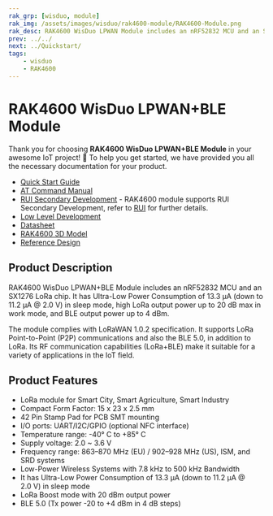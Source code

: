 ```yaml
---
rak_grp: [wisduo, module]
rak_img: /assets/images/wisduo/rak4600-module/RAK4600-Module.png
rak_desc: RAK4600 WisDuo LPWAN Module includes an nRF52832 MCU and an SX1276 LoRa chip. It has Ultra-Low Power Consumption of 11.2uA in sleep mode, high LoRa output power up to 20dB max in work mode, and BLE output power up to 4dBm.
prev: ../../
next: ../Quickstart/
tags:
    - wisduo
    - RAK4600
---
```


# RAK4600 WisDuo LPWAN+BLE Module

Thank you for choosing **RAK4600 WisDuo LPWAN+BLE Module** in your awesome IoT project! 🎉 To help you get started, we have provided you all the necessary documentation for your product.

* [Quick Start Guide](../Quickstart)
* [AT Command Manual](../AT-Command-Manual/)
* <a href="/RUI/" target="_blank">RUI Secondary Development</a> - RAK4600 module supports RUI Secondary Development, refer to <a href="/RUI/" target="_blank">RUI</a> for further details.
* [Low Level Development](../Low-Level-Development/)
* [Datasheet](../Datasheet/)
* [RAK4600 3D Model](https://downloads.rakwireless.com/3D_File/WisDuo/PWB-RAK4600.stp)
* [Reference Design](https://docs.rakwireless.com/Product-Categories/WisDuo/RAK4600-Breakout-Board/Datasheet/#schematic-diagram)


## Product Description

RAK4600 WisDuo LPWAN+BLE Module includes an nRF52832 MCU and an SX1276 LoRa chip. It has Ultra-Low Power Consumption of 13.3&nbsp;μA (down to 11.2&nbsp;μA @ 2.0&nbsp;V) in sleep mode, high LoRa output power up to 20&nbsp;dB max in work mode, and BLE output power up to 4&nbsp;dBm.

The module complies with LoRaWAN 1.0.2 specification. It supports LoRa Point-to-Point (P2P) communications and also the BLE 5.0, in addition to LoRa. Its RF communication capabilities (LoRa+BLE) make it suitable for a variety of applications in the IoT field.
## Product Features

- LoRa module for Smart City, Smart Agriculture, Smart Industry
- Compact Form Factor: 15 x 23 x 2.5&nbsp;mm
- 42 Pin Stamp Pad for PCB SMT mounting
- I/O ports: UART/I2C/GPIO (optional NFC interface)
- Temperature range: -40°&nbsp;C to +85°&nbsp;C
- Supply voltage: 2.0 ~ 3.6&nbsp;V
- Frequency range: 863–870&nbsp;MHz (EU) / 902–928&nbsp;MHz (US), ISM, and SRD systems
- Low-Power Wireless Systems with 7.8&nbsp;kHz to 500&nbsp;kHz Bandwidth
- It has Ultra-Low Power Consumption of 13.3&nbsp;μA (down to 11.2&nbsp;μA @ 2.0&nbsp;V) in sleep mode
- LoRa Boost mode with 20&nbsp;dBm output power
- BLE 5.0 (Tx power -20 to +4&nbsp;dBm in 4&nbsp;dB steps)

